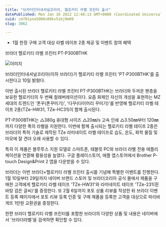 ```yaml
---
title: "브라더인터내셔널코리아, 헬로키티 라벨 프린터 출시"
datePublished: Mon Jan 10 2022 12:48:13 GMT+0000 (Coordinated Universal Time)
cuid: cm701yna5000v09kv5ibj9m09
slug: 3062

---
```



- 1월 한정 구매 고객 대상 라벨 테이프 2종 제공 및 이벤트 참여 혜택

브라더 헬로키티 라벨 프린터 PT-P300BTHK

![이미지](https://cdn.hashnode.com/res/hashnode/image/upload/v1739252380483/7961e846-e103-407b-a238-1efb6434e29c.jpeg)

브라더인터내셔널코리아(이하 브라더)가 헬로키티 라벨 프린터 'PT-P300BTHK'를 출시한다고 10일 밝혔다.

이번 출시된 브라더 헬로키티 라벨 프린터 PT-P300BTHK는 브라더와 두꺼운 팬층을 보유한 헬로키티의 두 번째 컬래버레이션이다. 요즘 화제인 자신의 개성을 표현하는 MZ 세대의 트렌드인 '폰꾸(폰꾸미기)', '다꾸(다이어리 꾸미기)'를 반영해 헬로키티 라벨 테이프 2종(TZe-HW31, TZe-HC31)이 함께 출시된다.

PT-P300BTHK는 △380g 휴대형 사이즈 △20㎜/s 고속 인쇄 △3.50㎜부터 120㎜까지 다양한 폭의 라벨을 지원한다. 이번에 함께 출시되는 헬로키티 라벨 테이프 2종은 브라더의 특허 기술로 제작된 TZe 라미네이트 라벨 테이프로 습도, 온도, 화학 물질 및 마모에 잘 견뎌 오래 사용할 수 있다.

특히 이 제품은 블루투스 지원 모델로 스마트폰, 태블릿 PC와 브라더 라벨 전용 애플리케이션을 연결해 활용성을 높였다. 구글 플레이스토어, 애플 앱스토어에서 Brother P-touch Design&Print 2 앱을 다운받을 수 있다.

브라더는 이번 브라더×헬로키티 라벨 프린터 출시를 기념해 특별한 이벤트를 진행한다. 1월 10일부터 29일까지 네이버 브랜드 스토어 및 브라더코리아 공식 몰에서 제품을 구매한 고객에게 헬로키티 라벨 테이프 'TZe-HW31'와 라미네이트 테이프 'TZe-231(흰 바탕 검은 글씨)'를 증정한다. 또 2월 6일까지 포토 상품 리뷰를 작성한 뒤 브라더 이벤트 등록 페이지에서 포토 리뷰 등록 인증 및 구매 제품을 등록한 고객을 대상으로 파리바게뜨 1만원 교환권을 증정한다.

한편 브라더 헬로키티 라벨 프린터를 포함한 브라더의 다양한 상품 및 내용은 네이버에서 '브라더라벨'을 검색하면 확인할 수 있다.